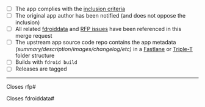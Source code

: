 <!--Please make sure your branch is not protected. See https://docs.gitlab.com/ee/user/project/protected_branches.html. We enable fast-forward merges by default. If your branch is protected, we can't rebase it before merge it.-->
* [ ] The app complies with the [inclusion criteria](https://f-droid.org/docs/Inclusion_Policy)
* [ ] The original app author has been notified (and does not oppose the inclusion)<!--If you are not the author, please paste the link of the reply from the author.-->
* [ ] All related [fdroiddata](https://gitlab.com/fdroid/fdroiddata/issues) and [RFP issues](https://gitlab.com/fdroid/rfp/issues) have been referenced in this merge request
* [ ] The upstream app source code repo contains the app metadata _(summary/description/images/changelog/etc)_ in a [Fastlane](https://gitlab.com/snippets/1895688) or [Triple-T](https://gitlab.com/snippets/1901490) folder structure<!--If you are the author, please do add metadata in your repo; If you are not the author, please at least open an issue upstream for the metadata.-->
* [ ] Builds with `fdroid build`
* [ ] Releases are tagged

---------------------

<!--Add the corresponding issue number or remove this if this merge request does not close an issue at rfp.-->
Closes rfp#<RFP issue number>

<!--Add the corresponding issue number or remove this if this merge request does not close an issue at fdroiddata.-->
Closes fdroiddata#<fdroiddata issue number>
